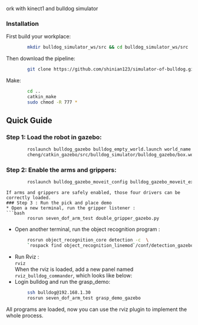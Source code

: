 ork with kinect1 and bulldog simulator
### Installation
First build your workplace:
```bash
        mkdir bulldog_simulator_ws/src && cd bulldog_simulator_ws/src
```
Then download the pipeline:
```bash
        git clone https://github.com/shinian123/simulator-of-bulldog.git
```
Make:
```bash
        cd ..
        catkin_make
        sudo chmod -R 777 *
```
## Quick Guide
### Step 1: Load the robot in gazebo:
```bash
        roslaunch bulldog_gazebo bulldog_empty_world.launch world_name:=/home/
        cheng/catkin_gazebo/src/bulldog_simulator/bulldog_gazebo/box.world
```
### Step 2: Enable the arms and grippers:
```bash
        roslaunch bulldog_gazebo_moveit_config bulldog_gazebo_moveit_execution.launch
```
```
If arms and grippers are safely enabled, those four drivers can be correctly loaded.
### Step 3 : Run the pick and place demo
* Open a new terminal, run the gripper listener :
```bash
        rosrun seven_dof_arm_test double_gripper_gazebo.py
```
* Open another terminal, run the object recognition program :
```bash
        rosrun object_recognition_core detection -c  \
        `rospack find object_recognition_linemod`/conf/detection_gazebo.ros.ork
```
* Run Rviz :  
`rviz `   
When the rviz is loaded, add a new panel named  `rviz_bulldog_commander`,
which looks like below: 
* Login bulldog and run the grasp_demo:
```bash
        ssh bulldog@192.168.1.30
        rosrun seven_dof_arm_test grasp_demo_gazebo
```
All programs are loaded, now you can use the rviz plugin to implement the whole process.
